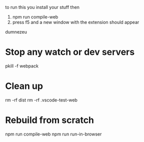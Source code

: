 to run this you install your stuff 
then 
1. npm run compile-web
2. press f5 and a new window with the extension should appear


dumnezeu
# Stop any watch or dev servers
pkill -f webpack

# Clean up
rm -rf dist
rm -rf .vscode-test-web

# Rebuild from scratch
npm run compile-web
npm run run-in-browser